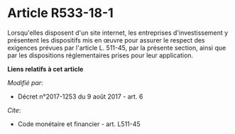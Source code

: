 # Article R533-18-1

Lorsqu'elles disposent d'un site internet, les entreprises d'investissement y présentent les dispositifs mis en œuvre pour
assurer le respect des exigences prévues par l'article L. 511-45, par la présente section, ainsi que par les dispositions
réglementaires prises pour leur application.

**Liens relatifs à cet article**

_Modifié par_:

  - Décret n°2017-1253 du 9 août 2017 - art. 6

_Cite_:

  - Code monétaire et financier - art. L511-45
